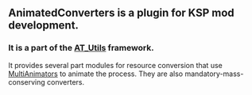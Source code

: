 ## AnimatedConverters is a plugin for KSP mod development.
### It is a part of the [AT_Utils](https://github.com/allista/AT_Utils) framework.

It provides several part modules for resource conversion that use [MultiAnimators](https://github.com/allista/MultiAnimators) to animate the process. They are also mandatory-mass-conserving converters.
